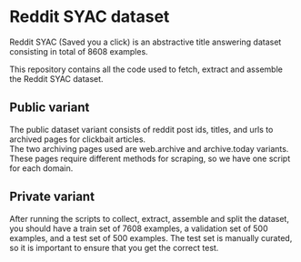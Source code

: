 # Reddit SYAC dataset  

Reddit SYAC (Saved you a click) is an abstractive title answering dataset consisting in total of 8608 examples.  

This repository contains all the code used to fetch, extract and assemble the Reddit SYAC dataset.  

## Public variant  

The public dataset variant consists of reddit post ids, titles, and urls to archived pages for clickbait articles.  
The two archiving pages used are web.archive and archive.today variants. These pages require different methods for scraping, 
so we have one script for each domain.  

## Private variant  

After running the scripts to collect, extract, assemble and split the dataset, you should have a train set of 7608 examples, a validation set of 500 examples, and a test set of 500 examples. The test set is manually curated, so it is important to ensure that you get the correct test.  
